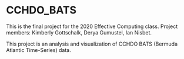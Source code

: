 # CCHDO_BATS

This is the final project for the 2020 Effective Computing class. 
Project members: Kimberly Gottschalk, Derya Gumustel, Ian Nisbet.

This project is an analysis and visualization of CCHDO BATS (Bermuda Atlantic Time-Series) data. 
